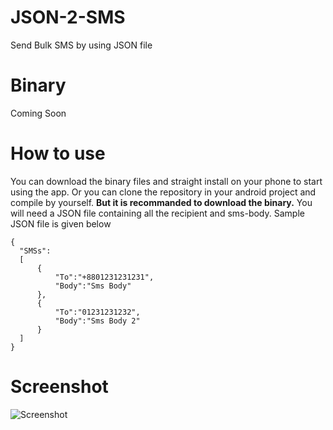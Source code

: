 # JSON-2-SMS
Send Bulk SMS by using JSON file

# Binary
Coming Soon

# How to use
You can download the binary files and straight install on your phone to start using the app. Or you can clone the repository in your android project and compile by yourself. **But it is recommanded to download the binary.**
You will need a JSON file containing all the recipient and sms-body. Sample JSON file is given below
```
{
  "SMSs":
  [
      {
          "To":"+8801231231231",
          "Body":"Sms Body"
      },
      {
          "To":"01231231232",
          "Body":"Sms Body 2"
      }
  ]
}
```
# Screenshot
![Screenshot](https://rifat-hossain.github.io/images/json2sms.png)
